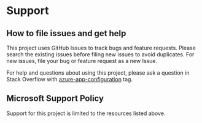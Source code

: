 # Support

## How to file issues and get help
This project uses GitHub Issues to track bugs and feature requests. Please search the existing 
issues before filing new issues to avoid duplicates.  For new issues, file your bug or 
feature request as a new Issue.

For help and questions about using this project, please ask a question in Stack Overflow with [azure-app-configuration](https://stackoverflow.com/questions/tagged/azure-app-configuration) tag.

## Microsoft Support Policy  

Support for this project is limited to the resources listed above.